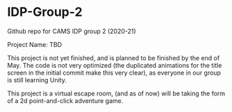 # IDP-Group-2
Github repo for CAMS IDP group 2 (2020-21)

Project Name: TBD

This project is not yet finished, and is planned to be finished by the end of May.
The code is not very optimized (the duplicated animations for the title screen in the initial commit make this very clear),
as everyone in our group is still learning Unity.

This project is a virtual escape room, (and as of now) will be taking the form of a 2d point-and-click adventure game.
